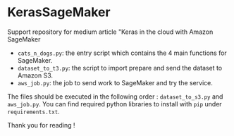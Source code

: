 # KerasSageMaker
Support repository for medium article "Keras in the cloud with Amazon SageMaker

- `cats_n_dogs.py`: the entry script which contains the 4 main functions for SageMaker.
- `dataset_to_t3.py`: the script to import prepare and send the dataset to Amazon S3.
- `aws_job.py`: the job to send work to SageMaker and try the service.

The files should be executed in the following order : `dataset_to_s3.py` and `aws_job.py`.
You can find required python libraries to install with `pip` under `requirements.txt`.

Thank you for reading !

